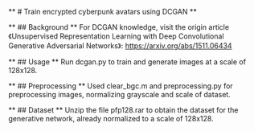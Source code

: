 ** # Train encrypted cyberpunk avatars using DCGAN **

** ## Background **
For DCGAN knowledge, visit the origin article 《Unsupervised Representation Learning with Deep Convolutional Generative Adversarial Networks》: https://arxiv.org/abs/1511.06434

** ## Usage **
Run dcgan.py to train and generate images at a scale of 128x128.

** ## Preprocessing **
Used clear_bgc.m and preprocessing.py for preprocessing images, normalizing grayscale and scale of dataset.

** ## Dataset **
Unzip the file pfp128.rar to obtain the dataset for the generative network, already normalized to a scale of 128x128.
